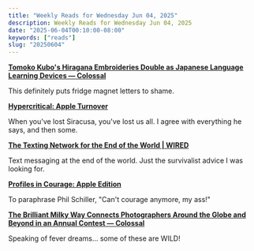 ```yaml
---
title: "Weekly Reads for Wednesday Jun 04, 2025"
description: Weekly Reads for Wednesday Jun 04, 2025
date: "2025-06-04T00:10:00-08:00"
keywords: ["reads"]
slug: "20250604"
---
```

**[Tomoko Kubo's Hiragana Embroideries Double as Japanese Language Learning Devices — Colossal](https://www.thisiscolossal.com/2025/04/tomoko-kubo-hiragana-embroidery/)**

This definitely puts fridge magnet letters to shame.

**[Hypercritical: Apple Turnover](https://hypercritical.co/2025/05/09/apple-turnover)**  

When you've lost Siracusa, you've lost us all. I agree with everything he says, and then some.

**[The Texting Network for the End of the World | WIRED](https://www.wired.com/story/youre-not-ready-for-phone-dead-zones/)**  

Text messaging at the end of the world. Just the survivalist advice I was looking for.

**[Profiles in Courage: Apple Edition](https://spyglass.org/apple-you-cowards/)**  

To paraphrase Phil Schiller, "Can't courage anymore, my ass!"  

**[The Brilliant Milky Way Connects Photographers Around the Globe and Beyond in an Annual Contest — Colossal](https://www.thisiscolossal.com/2025/05/milky-way-photographer-2025/)**  

Speaking of fever dreams... some of these are WILD!
